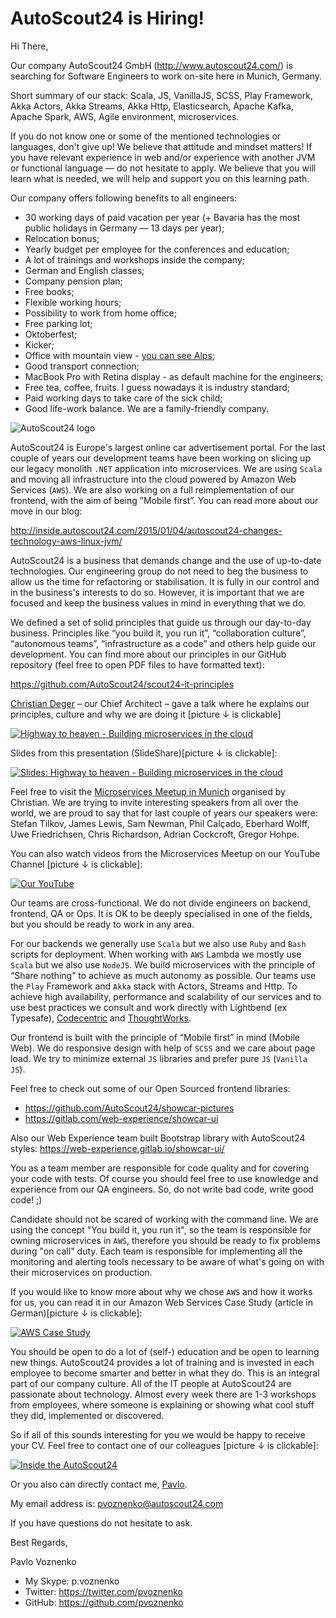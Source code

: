# AutoScout24 is Hiring!

Hi There,

Our company AutoScout24 GmbH (http://www.autoscout24.com/) is searching for Software Engineers to work on-site here in Munich, Germany.

Short summary of our stack: Scala, JS, VanillaJS, SCSS, Play Framework, Akka Actors, Akka Streams, Akka Http, Elasticsearch,
Apache Kafka, Apache Spark, AWS, Agile environment, microservices.

If you do not know one or some of the mentioned technologies or languages, don't give up!
We believe that attitude and mindset matters! If you have relevant experience in web and/or experience with another JVM or functional language — do not hesitate to apply. We believe that you will learn what is needed, we will help and support you on this learning path.

Our company offers following benefits to all engineers:

* 30 working days of paid vacation per year (+ Bavaria has the most public holidays in Germany — 13 days per year);
* Relocation bonus;
* Yearly budget per employee for the conferences and education;
* A lot of trainings and workshops inside the company;
* German and English classes;
* Company pension plan;
* Free books;
* Flexible working hours;
* Possibility to work from home office;
* Free parking lot;
* Oktoberfest;
* Kicker;
* Office with mountain view - <a href="https://www.google.com/search?ion=1&espv=2&ie=UTF-8&q=alpen%20ten%20towers%20münchen&oq=alpen%20ten%20towers%20münchen&aqs=chrome..69i57.20577j0j7" target="_blank">you can see Alps</a>;
* Good transport connection;
* MacBook Pro with Retina display - as default machine for the engineers;
* Free tea, coffee, fruits. I guess nowadays it is industry standard;
* Paid working days to take care of the sick child;
* Good life-work balance. We are a family-friendly company.

![AutoScout24 logo](https://cloud.githubusercontent.com/assets/1098414/17675779/806f7614-632b-11e6-85f8-d53e4a745054.png)

AutoScout24 is Europe's largest online car advertisement portal. For the last couple of years our development teams have been working on slicing up our legacy monolith `.NET` application into microservices. We are using `Scala` and moving all infrastructure into the cloud powered by Amazon Web Services (`AWS`). We are also working on a full reimplementation of our frontend, with the aim of being ”Mobile first”. You can read more about our move in our blog:

http://inside.autoscout24.com/2015/01/04/autoscout24-changes-technology-aws-linux-jvm/

AutoScout24 is a business that demands change and the use of up-to-date technologies. Our engineering group do not need to beg the business to allow us the time for refactoring or stabilisation. It is fully in our control and in the business's interests to do so. However, it is important that we are focused and keep the business values in mind in everything that we do.

We defined a set of solid principles that guide us through our day-to-day business. Principles like “you build it, you run
it”, “collaboration culture”, “autonomous teams”, “infrastructure as a code” and others help guide our development.
You can find more about our principles in our GitHub repository (feel free to open PDF files to have formatted text):

https://github.com/AutoScout24/scout24-it-principles

[Christian Deger](https://twitter.com/cdeger) – our Chief Architect – gave a talk where he explains our principles, culture and why we are doing it [picture ↓ is clickable]

[![Highway to heaven - Building microservices in the cloud](https://cloud.githubusercontent.com/assets/1098414/17675775/7e3d8b38-632b-11e6-9d9f-4f4aa512d667.jpg)](http://www.youtube.com/watch?v=xM8CBgqCEBY)

Slides from this presentation (SlideShare)[picture ↓ is clickable]:

[![Slides: Highway to heaven - Building microservices in the cloud](https://cloud.githubusercontent.com/assets/1098414/17675771/7b76081c-632b-11e6-8b73-afc80413318f.jpg)](http://www.slideshare.net/cdeger/building-microservices-in-the-cloud-goto-nights-berlin-2016)

Feel free to visit the [Microservices Meetup in Munich](http://www.meetup.com/Microservices-Meetup-Munich/) organised by Christian. We are trying to invite interesting speakers from all over the world, we are proud to say that for last couple of years our speakers were: Stefan Tilkov, James Lewis, Sam Newman, Phil Calçado, Eberhard Wolff, Uwe Friedrichsen,
Chris Richardson, Adrian Cockcroft, Gregor Hohpe.

You can also watch videos from the Microservices Meetup on our YouTube Channel [picture ↓ is clickable]:

[![Our YouTube](https://cloud.githubusercontent.com/assets/1098414/17675781/8301b5ea-632b-11e6-9519-470a7b8c096e.png)](https://www.youtube.com/channel/UCeh0x77J4sv2E1IFMzAEiBw)

Our teams are cross-functional. We do not divide engineers on backend, frontend, QA or Ops. It is OK to be deeply specialised in one of the fields, but you should be ready to work in any area.

For our backends we generally use `Scala` but we also use `Ruby` and `Bash` scripts for deployment. When working with `AWS` Lambda we mostly use `Scala` but we also use `NodeJS`. We build microservices with the principle of “Share nothing” to achieve as much autonomy as possible. Our teams use the `Play` Framework and `Akka` stack with Actors, Streams and Http. To achieve high availability, performance and scalability of our services and to use best practices we consult and work directly with Lightbend (ex Typesafe), [Codecentric](https://www.codecentric.de/) and [ThoughtWorks](https://www.thoughtworks.com).

Our frontend is built with the principle of “Mobile first” in mind (Mobile Web). We do responsive design with help
of `SCSS` and we care about page load. We try to minimize external `JS` libraries and prefer pure `JS` (`Vanilla JS`).

Feel free to check out some of our Open Sourced frontend libraries:

- https://github.com/AutoScout24/showcar-pictures
- https://gitlab.com/web-experience/showcar-ui

Also our Web Experience team built Bootstrap library with AutoScout24 styles: https://web-experience.gitlab.io/showcar-ui/

You as a team member are responsible for code quality and for covering your code with tests. Of course you should feel free to use knowledge and experience from our QA engineers. So, do not write bad code, write good code! ;)

Candidate should not be scared of working with the command line. We are using the concept "You build it, you run it", so the team is responsible for owning microservices in `AWS`, therefore you should be ready to fix problems during "on call" duty. Each team is responsible for implementing all the monitoring and alerting tools necessary to be aware of what's going on with their microservices on production.

If you would like to know more about why we chose `AWS` and how it works for us, you can read it in our Amazon Web Services Case Study (article in German)[picture ↓ is clickable]:

[![AWS Case Study](https://cloud.githubusercontent.com/assets/1098414/17675782/870152ea-632b-11e6-8bd6-9e78b409e341.png)](https://aws.amazon.com/de/solutions/case-studies/autoscout24/)

You should be open to do a lot of (self-) education and be open to learning new things. AutoScout24 provides a lot of training and is invested in each employee to become smarter and better in what they do. This is an integral part of our company culture. All of the IT people at AutoScout24 are passionate about technology. Almost every week there are 1-3 workshops from employees, where someone is explaining or showing what cool stuff they did, implemented or discovered.

So if all of this sounds interesting for you we would be happy to receive your CV. Feel free to contact one of our
colleagues [picture ↓ is clickable]:

[![Inside the AutoScout24](https://cloud.githubusercontent.com/assets/1098414/17675763/75b10ab2-632b-11e6-93e4-e36ef725fc7b.jpg)](http://inside.autoscout24.com/career/2015/08/06/wanted-next-generation-software-engineer/)

Or you also can directly contact me, [Pavlo](https://github.com/pvoznenko).

My email address is: pvoznenko@autoscout24.com

If you have questions do not hesitate to ask.

Best Regards,

Pavlo Voznenko

- My Skype: p.voznenko
- Twitter: https://twitter.com/pvoznenko
- GitHub: https://github.com/pvoznenko
